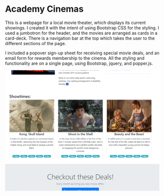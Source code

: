 # Academy Cinemas
This is a webpage for a local movie theater, which displays its current showings. I created it with the intent of using Bootstrap CSS for the styling. I used a jumbotron for the header, and the movies are arranged as cards in a card-deck. There is a navigation bar at the top which takes the user to the different sections of the page.

I included a popover sign-up sheet for receiving special movie deals, and an email form for rewards membership to the cinema. All the styling and functionality are on a single page, using Bootstrap, jquery, and popper.js. 


![Academy Cinemas](academy_cinemas.png)
